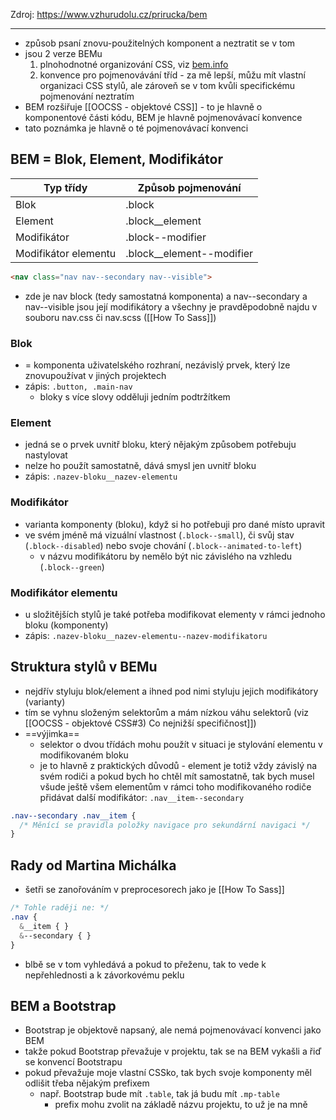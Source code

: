 Zdroj: https://www.vzhurudolu.cz/prirucka/bem
***
- způsob psaní znovu-použitelných komponent a neztratit se v tom
- jsou 2 verze BEMu
	1) plnohodnotné organizování CSS, viz [bem.info](https://en.bem.info/methodology/)
	2) konvence pro pojmenovávání tříd - za mě lepší, můžu mít vlastní organizaci CSS stylů, ale zároveň se v tom kvůli specifickému pojmenování neztratím
- BEM rozšiřuje [[OOCSS - objektové CSS]] - to je hlavně o komponentové části kódu, BEM je hlavně pojmenovávací konvence
- tato poznámka je hlavně o té pojmenovávací konvenci

## BEM = Blok, Element, Modifikátor

| Typ třídy | Způsob pojmenování |
| ----------- | --------------- |
| Blok | .block |
| Element | .block__element
| Modifikátor | .block--modifier
| Modifikátor elementu | .block__element--modifier

```html
<nav class="nav nav--secondary nav--visible">
```
- zde je nav block (tedy samostatná komponenta) a nav--secondary a nav--visible jsou její modifikátory a všechny je pravděpodobně najdu v souboru nav.css či nav.scss ([[How To Sass]])

### Blok
- = komponenta uživatelského rozhraní, nezávislý prvek, který lze znovupoužívat v jiných projektech
- zápis: `.button, .main-nav`
	- bloky s více slovy odděluji jedním podtržítkem

### Element
- jedná se o prvek uvnitř bloku, který nějakým způsobem potřebuju nastylovat
- nelze ho použít samostatně, dává smysl jen uvnitř bloku
- zápis: `.nazev-bloku__nazev-elementu`

### Modifikátor
- varianta komponenty (bloku), když si ho potřebuji pro dané místo upravit
- ve svém jméně má vizuální vlastnost (`.block--small`), či svůj stav (`.block--disabled`) nebo svoje chování (`.block--animated-to-left`)
	- v názvu modifikátoru by nemělo být nic závislého na vzhledu (`.block--green`)

### Modifikátor elementu
- u složitějších stylů je také potřeba modifikovat elementy v rámci jednoho bloku (komponenty)
- zápis: `.nazev-bloku__nazev-elementu--nazev-modifikatoru`

## Struktura stylů v BEMu
- nejdřív styluju blok/element a ihned pod nimi styluju jejich modifikátory (varianty)
- tím se vyhnu složeným selektorům a mám nízkou váhu selektorů (viz [[OOCSS - objektové CSS#3) Co nejnižší specifičnost]])
- ==výjimka==
	- selektor o dvou třídách mohu použít v situaci je stylování elementu v modifikovaném bloku
	- je to hlavně z praktických důvodů - element je totiž vždy závislý na svém rodiči a pokud bych ho chtěl mít samostatně, tak bych musel všude ještě všem elementům v rámci toho modifikovaného rodiče přidávat další modifikátor: `.nav__item--secondary`
```css
.nav--secondary .nav__item {
  /* Měnící se pravidla položky navigace pro sekundární navigaci */
}
```
## Rady od Martina Michálka
- šetři se zanořováním v preprocesorech jako je [[How To Sass]]
```css
/* Tohle raději ne: */
.nav {
  &__item { }
  &--secondary { }
}
```
- blbě se v tom vyhledává a pokud to přeženu, tak to vede k nepřehlednosti a k závorkovému peklu

## BEM a Bootstrap
- Bootstrap je objektově napsaný, ale nemá pojmenovávací konvenci jako BEM
- takže pokud Bootstrap převažuje v projektu, tak se na BEM vykašli a řiď se konvencí Bootstrapu
- pokud převažuje moje vlastní CSSko, tak bych svoje komponenty měl odlišit třeba nějakým prefixem
	- např. Bootstrap bude mít `.table`, tak já budu mít `.mp-table` 
		- prefix mohu zvolit na základě názvu projektu, to už je na mně